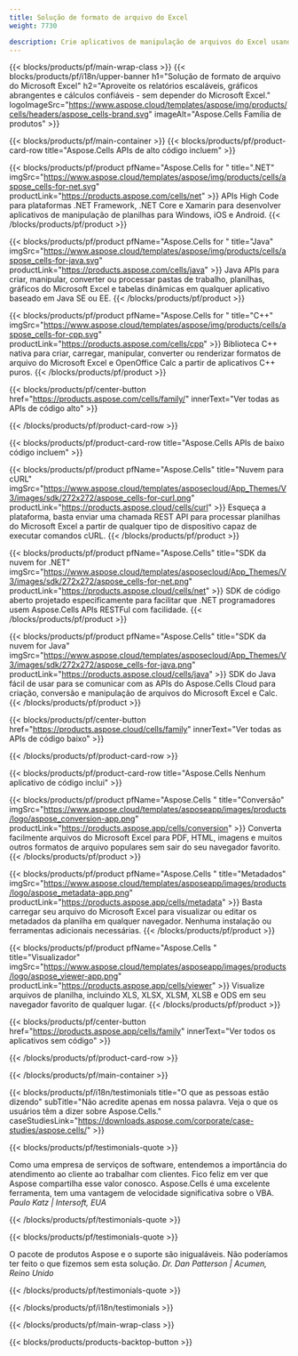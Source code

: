 ```yaml
---
title: Solução de formato de arquivo do Excel
weight: 7730

description: Crie aplicativos de manipulação de arquivos do Excel usando APIs de código alto ou baixo ou aplicativos sem código para visualizar, inspecionar ou converter arquivos do Excel.
---
```

{{< blocks/products/pf/main-wrap-class >}}
{{< blocks/products/pf/i18n/upper-banner h1="Solução de formato de arquivo do Microsoft Excel" h2="Aproveite os relatórios escaláveis, gráficos abrangentes e cálculos confiáveis - sem depender do Microsoft Excel." logoImageSrc="https://www.aspose.cloud/templates/aspose/img/products/cells/headers/aspose_cells-brand.svg" imageAlt="Aspose.Cells Família de produtos" >}}

{{< blocks/products/pf/main-container >}}
{{< blocks/products/pf/product-card-row title="Aspose.Cells APIs de alto código incluem" >}}

{{< blocks/products/pf/product pfName="Aspose.Cells for " title=".NET" imgSrc="https://www.aspose.cloud/templates/aspose/img/products/cells/aspose_cells-for-net.svg" productLink="https://products.aspose.com/cells/net" >}}
APIs High Code para plataformas .NET Framework, .NET Core e Xamarin para desenvolver aplicativos de manipulação de planilhas para Windows, iOS e Android.
{{< /blocks/products/pf/product >}}

{{< blocks/products/pf/product pfName="Aspose.Cells for " title="Java" imgSrc="https://www.aspose.cloud/templates/aspose/img/products/cells/aspose_cells-for-java.svg" productLink="https://products.aspose.com/cells/java" >}}
Java APIs para criar, manipular, converter ou processar pastas de trabalho, planilhas, gráficos do Microsoft Excel e tabelas dinâmicas em qualquer aplicativo baseado em Java SE ou EE.
{{< /blocks/products/pf/product >}}

{{< blocks/products/pf/product pfName="Aspose.Cells for " title="C++" imgSrc="https://www.aspose.cloud/templates/aspose/img/products/cells/aspose_cells-for-cpp.svg" productLink="https://products.aspose.com/cells/cpp" >}}
Biblioteca C++ nativa para criar, carregar, manipular, converter ou renderizar formatos de arquivo do Microsoft Excel e OpenOffice Calc a partir de aplicativos C++ puros.
{{< /blocks/products/pf/product >}}

{{< blocks/products/pf/center-button href="https://products.aspose.com/cells/family/" innerText="Ver todas as APIs de código alto" >}}

{{< /blocks/products/pf/product-card-row >}}

{{< blocks/products/pf/product-card-row title="Aspose.Cells APIs de baixo código incluem" >}}

{{< blocks/products/pf/product pfName="Aspose.Cells" title="Nuvem para cURL" imgSrc="https://www.aspose.cloud/templates/asposecloud/App_Themes/V3/images/sdk/272x272/aspose_cells-for-curl.png" productLink="https://products.aspose.cloud/cells/curl" >}}
Esqueça a plataforma, basta enviar uma chamada REST API para processar planilhas do Microsoft Excel a partir de qualquer tipo de dispositivo capaz de executar comandos cURL.
{{< /blocks/products/pf/product >}}

{{< blocks/products/pf/product pfName="Aspose.Cells" title="SDK da nuvem for .NET" imgSrc="https://www.aspose.cloud/templates/asposecloud/App_Themes/V3/images/sdk/272x272/aspose_cells-for-net.png" productLink="https://products.aspose.cloud/cells/net" >}}
SDK de código aberto projetado especificamente para facilitar que .NET programadores usem Aspose.Cells APIs RESTFul com facilidade.
{{< /blocks/products/pf/product >}}

{{< blocks/products/pf/product pfName="Aspose.Cells" title="SDK da nuvem for Java" imgSrc="https://www.aspose.cloud/templates/asposecloud/App_Themes/V3/images/sdk/272x272/aspose_cells-for-java.png" productLink="https://products.aspose.cloud/cells/java" >}}
SDK do Java fácil de usar para se comunicar com as APIs do Aspose.Cells Cloud para criação, conversão e manipulação de arquivos do Microsoft Excel e Calc.
{{< /blocks/products/pf/product >}}

{{< blocks/products/pf/center-button href="https://products.aspose.cloud/cells/family" innerText="Ver todas as APIs de código baixo" >}}

{{< /blocks/products/pf/product-card-row >}}

{{< blocks/products/pf/product-card-row title="Aspose.Cells Nenhum aplicativo de código inclui" >}}

{{< blocks/products/pf/product pfName="Aspose.Cells " title="Conversão" imgSrc="https://www.aspose.cloud/templates/asposeapp/images/products/logo/aspose_conversion-app.png" productLink="https://products.aspose.app/cells/conversion" >}}
Converta facilmente arquivos do Microsoft Excel para PDF, HTML, imagens e muitos outros formatos de arquivo populares sem sair do seu navegador favorito.
{{< /blocks/products/pf/product >}}

{{< blocks/products/pf/product pfName="Aspose.Cells " title="Metadados" imgSrc="https://www.aspose.cloud/templates/asposeapp/images/products/logo/aspose_metadata-app.png" productLink="https://products.aspose.app/cells/metadata" >}}
Basta carregar seu arquivo do Microsoft Excel para visualizar ou editar os metadados da planilha em qualquer navegador. Nenhuma instalação ou ferramentas adicionais necessárias. 
{{< /blocks/products/pf/product >}}

{{< blocks/products/pf/product pfName="Aspose.Cells " title="Visualizador" imgSrc="https://www.aspose.cloud/templates/asposeapp/images/products/logo/aspose_viewer-app.png" productLink="https://products.aspose.app/cells/viewer" >}}
Visualize arquivos de planilha, incluindo XLS, XLSX, XLSM, XLSB e ODS em seu navegador favorito de qualquer lugar.
{{< /blocks/products/pf/product >}}

{{< blocks/products/pf/center-button href="https://products.aspose.app/cells/family" innerText="Ver todos os aplicativos sem código" >}}

{{< /blocks/products/pf/product-card-row >}}

{{< /blocks/products/pf/main-container >}}

{{< blocks/products/pf/i18n/testimonials title="O que as pessoas estão dizendo" subTitle="Não acredite apenas em nossa palavra. Veja o que os usuários têm a dizer sobre Aspose.Cells." caseStudiesLink="https://downloads.aspose.com/corporate/case-studies/aspose.cells/" >}}

{{< blocks/products/pf/testimonials-quote >}}
<p class="first">
 Como uma empresa de serviços de software, entendemos a importância do atendimento ao cliente ao trabalhar com clientes. Fico feliz em ver que Aspose compartilha esse valor conosco. Aspose.Cells é uma excelente ferramenta, tem uma vantagem de velocidade significativa sobre o VBA.
 <em>
  Paulo Katz | Intersoft, EUA
 </em>
</p>

{{< /blocks/products/pf/testimonials-quote >}}

{{< blocks/products/pf/testimonials-quote >}}
<p class="second">
 O pacote de produtos Aspose e o suporte são inigualáveis. Não poderíamos ter feito o que fizemos sem esta solução.
 <em>
  Dr. Dan Patterson | Acumen, Reino Unido
 </em>
</p>

{{< /blocks/products/pf/testimonials-quote >}}

{{< /blocks/products/pf/i18n/testimonials >}}

{{< /blocks/products/pf/main-wrap-class >}}

{{< blocks/products/products-backtop-button >}}
